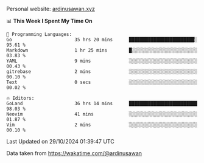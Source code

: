 Personal website: [ardinusawan.xyz](https://ardinusawan.xyz)

<!--START_SECTION:waka-->
📊 **This Week I Spent My Time On** 

```text
💬 Programming Languages: 
Go                       35 hrs 20 mins      ████████████████████████░   95.61 % 
Markdown                 1 hr 25 mins        █░░░░░░░░░░░░░░░░░░░░░░░░   03.83 % 
YAML                     9 mins              ░░░░░░░░░░░░░░░░░░░░░░░░░   00.43 % 
gitrebase                2 mins              ░░░░░░░░░░░░░░░░░░░░░░░░░   00.10 % 
Text                     0 secs              ░░░░░░░░░░░░░░░░░░░░░░░░░   00.02 % 

🔥 Editors: 
GoLand                   36 hrs 14 mins      █████████████████████████   98.03 % 
Neovim                   41 mins             ░░░░░░░░░░░░░░░░░░░░░░░░░   01.87 % 
Vim                      2 mins              ░░░░░░░░░░░░░░░░░░░░░░░░░   00.10 % 
```


 Last Updated on 29/10/2024 01:39:47 UTC
<!--END_SECTION:waka-->
Data taken from https://wakatime.com/@ardinusawan
